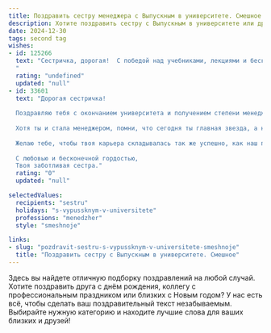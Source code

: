 ```yaml
---
title: Поздравить сестру менеджера с Выпускным в университете. Смешное
description: Хотите поздравить сестру с Выпускным в университете или другим праздником? Наш ИИ создаст незабываемое поздравление, а вы обязательно выделитесь среди других.  
date: 2024-12-30
tags: second tag
wishes:
- id: 125266
  text: "Сестричка, дорогая!  С победой над учебниками, лекциями и бесконечными эссе!  Теперь ты – дипломированный менеджер, готовый покорять мир… или, как минимум, офис!  Держись там, среди строгих начальников и вечно спешащих коллег!  Главное – не забывай, что у тебя есть старшая/младшая (нужное подчеркнуть) сестра, которая всегда поддержит (и принесёт вкусняшек, если что!).  Поздравляю с выпускным!  Пусть твоя карьера будет круче, чем твой последний экзамен по экономике (шутка, конечно, мы все знаем, что он был на отлично!).
  "
  rating: "undefined"
  updated: "null"
- id: 33601
  text: "Дорогая сестричка!
  
  Поздравляю тебя с окончанием университета и получением степени менеджера! Ты теперь официально знаешь, как управлять не только проектами, но и нашим семейным бюджетом — береги свои навыки до следующего похода в супермаркет!
  
  Хотя ты и стала менеджером, помни, что сегодня ты главная звезда, а не подчинённый. Так что не стесняйся быть в центре внимания, заказывай торт на все праздники и превращай любой вечер в мозговую атаку — например, «Кто первым закажет пиццу?».
  
  Желаю тебе, чтобы твоя карьера складывалась так же успешно, как наш план по поеданию торта на твоем выпускном. Пусть каждый день приносит новые идеи, а коллеги — много смеха!
  
  С любовью и бесконечной гордостью,
  Твоя заботливая сестра."
  rating: "0"
  updated: "null"

selectedValues:
  recipients: "sestru"
  holidays: "s-vypussknym-v-universitete"
  professions: "menedzher"
  style: "smeshnoje"

links:
- slug: "pozdravit-sestru-s-vypussknym-v-universitete-smeshnoje"
  title: "Поздравить сестру с Выпускным в университете. Смешное"
---
```


Здесь вы найдете отличную подборку поздравлений на любой случай. 
Хотите поздравить друга с днём рождения, коллегу с профессиональным праздником или близких с Новым годом? У нас есть всё, чтобы сделать ваш поздравительный текст незабываемым. Выбирайте нужную категорию и находите лучшие слова для ваших близких и друзей!
